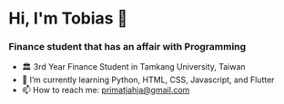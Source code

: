 # Hi, I'm Tobias 👋
### Finance student that has an affair with Programming
- 🏛️ 3rd Year Finance Student in Tamkang University, Taiwan
- 🌱 I’m currently learning Python, HTML, CSS, Javascript, and Flutter
- 📫 How to reach me: primatjahja@gmail.com

